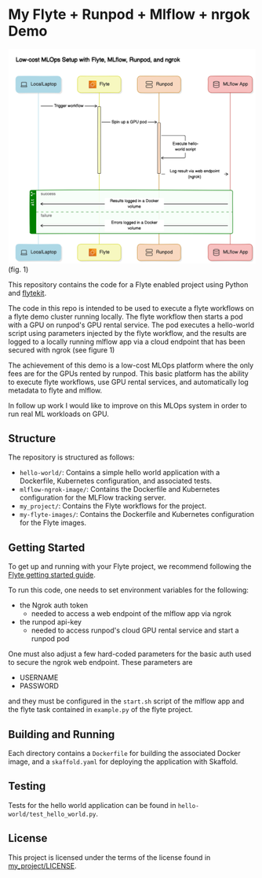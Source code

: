 # My Flyte + Runpod + Mlflow + nrgok Demo 

![figure 1](diagram-export-5-5-2024-7_24_05-PM.svg)
(fig. 1)

This repository contains the code for a Flyte enabled project using Python and [flytekit](https://docs.flyte.org/projects/flytekit/en/latest/).

The code in this repo is intended to be used to execute a flyte workflows on a flyte demo cluster running locally. The flyte workflow then starts a pod with a GPU on runpod's GPU rental service. The pod executes a hello-world script using parameters injected by the flyte workflow, and the results are logged to a locally running mlflow app via a cloud endpoint that has been secured  with ngrok (see figure 1)

The achievement of this demo is a low-cost MLOps platform where the only fees are for the GPUs rented by runpod. This basic platform has the ability to execute flyte workflows, use GPU rental services, and automatically log metadata to flyte and mlflow. 

In follow up work I would like to improve on this MLOps system in order to run real ML workloads on GPU. 

## Structure

The repository is structured as follows:

- `hello-world/`: Contains a simple hello world application with a Dockerfile, Kubernetes configuration, and associated tests.
- `mlflow-ngrok-image/`: Contains the Dockerfile and Kubernetes configuration for the MLFlow tracking server.
- `my_project/`: Contains the Flyte workflows for the project.
- `my-flyte-images/`: Contains the Dockerfile and Kubernetes configuration for the Flyte images.

## Getting Started

To get up and running with your Flyte project, we recommend following the [Flyte getting started guide](https://docs.flyte.org/en/latest/getting_started.html).

To run this code, one needs to set environment variables for the following:
- the Ngrok auth token 
    - needed to access a web endpoint of the mlflow app via ngrok
- the runpod api-key 
    - needed to access runpod's cloud GPU rental service and start a runpod pod

One must also adjust a few hard-coded parameters for the basic auth used to secure the ngrok web endpoint. These parameters are
- USERNAME
- PASSWORD

and they must be configured in the `start.sh` script of the mlflow app and the flyte task contained in `example.py` of the flyte project.  

## Building and Running

Each directory contains a `Dockerfile` for building the associated Docker image, and a `skaffold.yaml` for deploying the application with Skaffold.

## Testing

Tests for the hello world application can be found in `hello-world/test_hello_world.py`.

## License

This project is licensed under the terms of the license found in [my_project/LICENSE](my_project/LICENSE).
